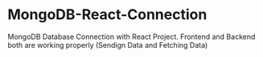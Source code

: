 # MongoDB-React-Connection
 MongoDB Database Connection with React Project. Frontend and Backend both are working properly (Sendign Data and Fetching Data)
